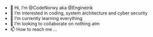 - 👋 Hi, I’m @CodeNorwy aka @Engineirik
- 👀 I’m interested in coding, system architecture and cyber security
- 🌱 I’m currently learning everything
- 💞️ I’m looking to collaborate on nothing atm
- 📫 How to reach me ...

<!---
CodeNorwy/CodeNorwy is a ✨ special ✨ repository because its `README.md` (this file) appears on your GitHub profile.
You can click the Preview link to take a look at your changes.
--->
